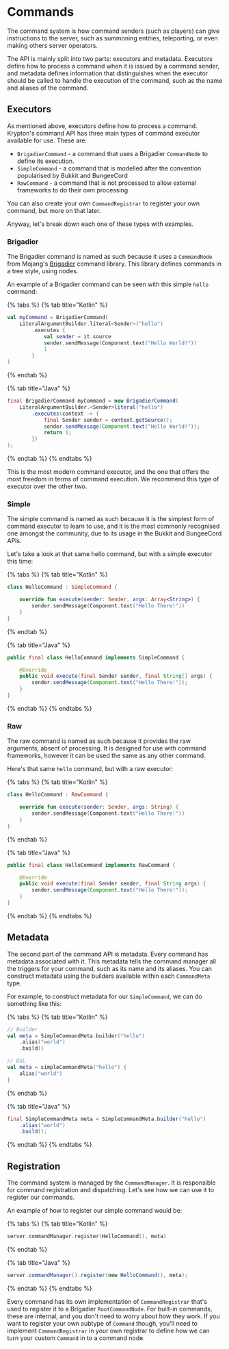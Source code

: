 # Commands

The command system is how command senders (such as players) can give instructions to the server, such as summoning
entities, teleporting, or even making others server operators.

The API is mainly split into two parts: executors and metadata. Executors define how to process a command when it is
issued by a command sender, and metadata defines information that distinguishes when the executor should be called to
handle the execution of the command, such as the name and aliases of the command.

## Executors

As mentioned above, executors define how to process a command. Krypton's command API has three main types of command
executor available for use. These are:
* `BrigadierCommand` - a command that uses a Brigadier `CommandNode` to define its execution.
* `SimpleCommand` - a command that is modelled after the convention popularised by Bukkit and BungeeCord
* `RawCommand` - a command that is not processed to allow external frameworks to do their own processing

You can also create your own `CommandRegistrar` to register your own command, but more on that later.

Anyway, let's break down each one of these types with examples.

### Brigadier

The Brigadier command is named as such because it uses a `CommandNode` from Mojang's
[Brigadier](https://github.com/Mojang/brigadier) command library. This library defines commands in a tree style, using
nodes.

An example of a Brigadier command can be seen with this simple `hello` command:

{% tabs %}
{% tab title="Kotlin" %}
```kotlin
val myCommand = BrigadierCommand(
    LiteralArgumentBuilder.literal<Sender>("hello")
        .executes {
            val sender = it.source
            sender.sendMessage(Component.text("Hello World!"))
            1
        }
)
```
{% endtab %}

{% tab title="Java" %}
```java
final BrigadierCommand myCommand = new BrigadierCommand(
    LiteralArgumentBuilder.<Sender>literal("hello")
        .executes(context -> {
            final Sender sender = context.getSource();
            sender.sendMessage(Component.text("Hello World!"));
            return 1;
        })
);
```
{% endtab %}
{% endtabs %}

This is the most modern command executor, and the one that offers the most freedom in terms of command execution. We
recommend this type of executor over the other two.

### Simple

The simple command is named as such because it is the simplest form of command executor to learn to use, and it is the
most commonly recognised one amongst the community, due to its usage in the Bukkit and BungeeCord APIs.

Let's take a look at that same hello command, but with a simple executor this time:

{% tabs %}
{% tab title="Kotlin" %}
```kotlin
class HelloCommand : SimpleCommand {

    override fun execute(sender: Sender, args: Array<String>) {
        sender.sendMessage(Component.text("Hello There!"))
    }
}
```
{% endtab %}

{% tab title="Java" %}
```java
public final class HelloCommand implements SimpleCommand {

    @Override
    public void execute(final Sender sender, final String[] args) {
        sender.sendMessage(Component.text("Hello There!"));
    }
}
```
{% endtab %}
{% endtabs %}

### Raw

The raw command is named as such because it provides the raw arguments, absent of processing. It is designed for use
with command frameworks, however it can be used the same as any other command.

Here's that same `hello` command, but with a raw executor:

{% tabs %}
{% tab title="Kotlin" %}
```kotlin
class HelloCommand : RawCommand {

    override fun execute(sender: Sender, args: String) {
        sender.sendMessage(Component.text("Hello There!"))
    }
}
```
{% endtab %}

{% tab title="Java" %}
```java
public final class HelloCommand implements RawCommand {

    @Override
    public void execute(final Sender sender, final String args) {
        sender.sendMessage(Component.text("Hello There!"));
    }
}
```
{% endtab %}
{% endtabs %}

## Metadata

The second part of the command API is metadata. Every command has metadata associated with it. This metadata tells the
command manager all the triggers for your command, such as its name and its aliases.
You can construct metadata using the builders available within each `CommandMeta` type.

For example, to construct metadata for our `SimpleCommand`, we can do something like this:

{% tabs %}
{% tab title="Kotlin" %}
```kotlin
// Builder
val meta = SimpleCommandMeta.builder("hello")
    .alias("world")
    .build()

// DSL
val meta = simpleCommandMeta("hello") {
    alias("world")
}
```
{% endtab %}

{% tab title="Java" %}
```java
final SimpleCommandMeta meta = SimpleCommandMeta.builder("hello")
    .alias("world")
    .build();
```
{% endtab %}
{% endtabs %}

## Registration

The command system is managed by the `CommandManager`. It is responsible for command registration and dispatching.
Let's see how we can use it to register our commands.

An example of how to register our simple command would be:

{% tabs %}
{% tab title="Kotlin" %}
```kotlin
server.commandManager.register(HelloCommand(), meta)
```
{% endtab %}

{% tab title="Java" %}
```java
server.commandManager().register(new HelloCommand(), meta);
```
{% endtab %}
{% endtabs %}

Every command has its own implementation of `CommandRegistrar` that's used to register it to a Brigadier 
`RootCommandNode`. For built-in commands, these are internal, and you don't need to worry about how they work.
If you want to register your own subtype of `Command` though, you'll need to implement `CommandRegistrar` in your own
registrar to define how we can turn your custom `Command` in to a command node.
